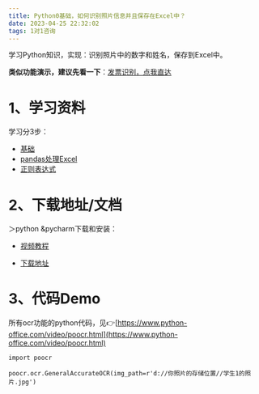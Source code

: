 ```yaml
---
title: Python0基础，如何识别照片信息并且保存在Excel中？
date: 2023-04-25 22:32:02
tags: 1对1咨询
---
```


学习Python知识，实现：识别照片中的数字和姓名，保存到Excel中。

**类似功能演示，建议先看一下**：[发票识别，点我直达](https://www.bilibili.com/video/BV1eM411V7kL/?spm_id_from=333.999.0.0&vd_source=ca20bb8763fcb18660aa74d7a87234fa)


<!-- more -->

# 1、学习资料

学习分3步：
- [基础](https://www.bilibili.com/video/BV1MM4y1G76j/?spm_id_from=333.999.0.0)
- [pandas处理Excel](https://www.bilibili.com/video/BV1hk4y1C73S/?spm_id_from=333.999.0.0)
- [正则表达式](http://gk.link/a/113MD)


# 2、下载地址/文档

＞python &pycharm下载和安装：

- [视频教程](https://www.bilibili.com/video/BV1Q44y1u7rV/?spm_id_from=333.999.0.0)

- [下载地址](https://mp.weixin.qq.com/s/ktmQafdstwep_A5vae_Ymw)

# 3、代码Demo

所有ocr功能的python代码，见👉[https://www.python-office.com/video/poocr.html](https://www.python-office.com/video/poocr.html)

```
import poocr

poocr.ocr.GeneralAccurateOCR(img_path=r'd://你照片的存储位置//学生1的照片.jpg')

```